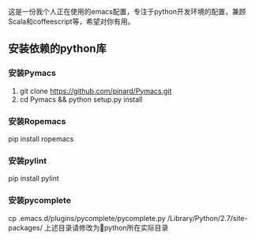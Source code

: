 这是一份我个人正在使用的emacs配置，专注于python开发环境的配置，兼顾Scala和coffeescript等，希望对你有用。

安装依赖的python库
----
### 安装Pymacs
 1. git clone https://github.com/pinard/Pymacs.git
 1. cd Pymacs && python setup.py install
 
### 安装Ropemacs
pip install ropemacs

### 安装pylint
pip install pylint

### 安装pycomplete
cp .emacs.d/plugins/pycomplete/pycomplete.py /Library/Python/2.7/site-packages/
上述目录请修改为python所在实际目录